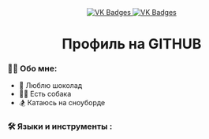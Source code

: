 <div id="badges" align = "center">
  <a href= "https://vk.com/moya_stranitca">
     <img src = "https://img.shields.io/badge/VK-blue?style=for-the-badge&logo=VK&logoColor=white" alt="VK Badges"/>
  </a>
    <a href= "https://mail.google.com/mail/u/0/?tab=rm&ogbl#inbox">
      <img src = "https://img.shields.io/badge/EMAIL-red?style=for-the-badge&logo=Gmail&logoColor=white" alt="VK Badges"/>
    </a>
</div>

<div id="viewprof" align="center" >
<img src="https://komarev.com/ghpvc/?username=ZiborovaDaria&style=flat-square&color=blue " alt=""/>
</div>

<div id="heythere" align="center">
<h1> Профиль на GITHUB </h1>
</div>

### 👩‍💻 Обо мне: 

- 🧠 Люблю шоколад
- 🚴‍♀️ Есть собака
- 🏂 Катаюсь на сноуборде

### 🛠️ Языки и инструменты :

<div>
<img scr="https://github.com/devicons/devicon/blob/master/icons/git/git-original-wordmark.svg" wight="40" height="40"/>
<img scr="https://github.com/devicons/devicon/blob/master/icons/jetbrains/jetbrains-original.svg"/>
<img scr="https://github.com/devicons/devicon/blob/master/icons/python/python-original-wordmark.svg"/>
<img scr="https://github.com/devicons/devicon/blob/master/icons/visualstudio/visualstudio-plain.svg"/>
<img scr="https://github.com/devicons/devicon/blob/master/icons/bash/bash-original.svg"/>
</div>
